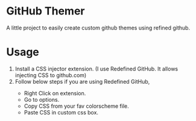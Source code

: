 <h1> GitHub Themer </h1>
A little project to easily create custom github themes using refined github.

<h1> Usage </h1>

<ol>
<li>Install a CSS injector extension. (I use Redefined GitHub. It allows injecting CSS to github.com)</li>
<li>Follow below steps if you are using Redefined GitHub,</li><ul>
<li>Right Click on extension.</li>
<li>Go to options.</li>
<li>Copy CSS from your fav colorscheme file.</li>
<li>Paste CSS in custom css box.</li></ul></li>
</ol>
